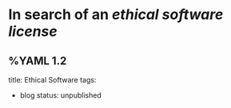 # In search of an *ethical software license*



%YAML 1.2
---
title: Ethical Software
tags:
  - blog
status: unpublished